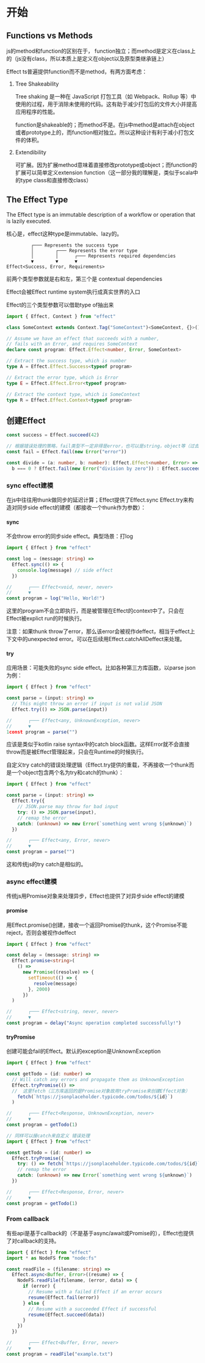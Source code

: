 # 开始

## Functions vs Methods

js的method和function的区别在于， function独立；而method是定义在class上的（js没有class，所以本质上是定义在object以及原型类继承链上）

Effect ts普遍提供function而不是method，有两方面考虑：

1. Tree Shakeability

   Tree shaking 是一种在 JavaScript 打包工具（如 Webpack、Rollup 等）中使用的过程，用于消除未使用的代码。这有助于减少打包后的文件大小并提高应用程序的性能。
   
   function是shakeable的；而method不是。在js中method是attach在object或者prototype上的，而function相对独立。所以这种设计有利于减小打包文件的体积。

2. Extendibility
    
   可扩展。因为扩展method意味着直接修改prototype或object；而function的扩展可以简单定义extension function（这一部分我的理解是，类似于scala中的type class和直接修改class）
   

## The Effect Type

The Effect type is an immutable description of a workflow or operation that is lazily executed.

核心是，effect这种type是immutable、lazy的。

```
         ┌─── Represents the success type
         │        ┌─── Represents the error type
         │        │      ┌─── Represents required dependencies
         ▼        ▼      ▼
Effect<Success, Error, Requirements>
```

前两个类型参数就是右和左，第三个是 contextual dependencies

Effect会被Effect runtime system执行成真实世界的入口

Effect的三个类型参数可以借助type of抽出来

```typescript
import { Effect, Context } from "effect"

class SomeContext extends Context.Tag("SomeContext")<SomeContext, {}>() {}

// Assume we have an effect that succeeds with a number,
// fails with an Error, and requires SomeContext
declare const program: Effect.Effect<number, Error, SomeContext>

// Extract the success type, which is number
type A = Effect.Effect.Success<typeof program>

// Extract the error type, which is Error
type E = Effect.Effect.Error<typeof program>

// Extract the context type, which is SomeContext
type R = Effect.Effect.Context<typeof program>
```

## 创建Effect

```typescript
const success = Effect.succeed(42)

// 根据错误处理的策略，fail类型不一定非得是error，也可以是string，object等（过去fp实践里的AppError）
const fail = Effect.fail(new Error("error"))

const divide = (a: number, b: number): Effect.Effect<number, Error> =>
  b === 0 ? Effect.fail(new Error("division by zero")) : Effect.succeed(a / b)
```

### sync effect建模

在js中往往用thunk做同步的延迟计算；Effect提供了Effect.sync Effect.try来构造对同步side effect的建模（都接收一个thunk作为参数）：

#### sync

不会throw error的同步side effect。典型场景：打log

```typescript
import { Effect } from "effect"

const log = (message: string) =>
  Effect.sync(() => {
    console.log(message) // side effect
  })

//      ┌─── Effect<void, never, never>
//      ▼
const program = log("Hello, World!")
```

这里的program不会立即执行，而是被管理在Effect的context中了。只会在Effect被explict run的时候执行。

注意：如果thunk throw了error，那么该error会被视作deffect，相当于effect上下文中的unexpected error。可以在后续用Effect.catchAllDeffect来处理。


#### try

应用场景：可能失败的sync side effect。比如各种第三方库函数，以parse json为例：

```typescript
import { Effect } from "effect"

const parse = (input: string) =>
  // This might throw an error if input is not valid JSON
  Effect.try(() => JSON.parse(input))

//      ┌─── Effect<any, UnknownException, never>
//      ▼
1const program = parse("")
```

应该是类似于kotlin raise syntax中的catch block函数。这样Error就不会直接throw而是被Effect管理起来，只会在Runtime的时候执行。

自定义try catch的错误处理逻辑（Effect.try提供的重载，不再接收一个thunk而是一个object包含两个名为try和catch的thunk）：

```typescript
import { Effect } from "effect"

const parse = (input: string) =>
  Effect.try({
    // JSON.parse may throw for bad input
    try: () => JSON.parse(input),
    // remap the error
    catch: (unknown) => new Error(`something went wrong ${unknown}`)
  })

//      ┌─── Effect<any, Error, never>
//      ▼
const program = parse("")
```

这和传统js的try catch是相似的。

### async effect建模

传统js用Promise对象来处理异步，Effect也提供了对异步side effect的建模

#### promise

用Effect.promise()创建，接收一个返回Promise的thunk，这个Promise不能reject，否则会被视作deffect

```typescript
import { Effect } from "effect"

const delay = (message: string) =>
  Effect.promise<string>(
    () =>
      new Promise((resolve) => {
        setTimeout(() => {
          resolve(message)
        }, 2000)
      })
  )

//      ┌─── Effect<string, never, never>
//      ▼
const program = delay("Async operation completed successfully!")
```

#### tryPromise

创建可能会fail的Effect。默认的exception是UnknownException

```typescript
import { Effect } from "effect"

const getTodo = (id: number) =>
  // Will catch any errors and propagate them as UnknownException
  Effect.tryPromise(() =>
  //  这里fetch（三方库返回的是Promise对象故用tryPromise来创建Effect对象）
    fetch(`https://jsonplaceholder.typicode.com/todos/${id}`)
  )

//      ┌─── Effect<Response, UnknownException, never>
//      ▼
const program = getTodo(1)

// 同样可以接catch来自定义 错误处理
import { Effect } from "effect"

const getTodo = (id: number) =>
  Effect.tryPromise({
    try: () => fetch(`https://jsonplaceholder.typicode.com/todos/${id}`),
    // remap the error
    catch: (unknown) => new Error(`something went wrong ${unknown}`)
  })

//      ┌─── Effect<Response, Error, never>
//      ▼
const program = getTodo(1)
```

### From callback

有些api是基于callback的（不是基于async/await或Promise的），Effect也提供了对callback的支持。

```typescript
import { Effect } from "effect"
import * as NodeFS from "node:fs"

const readFile = (filename: string) =>
  Effect.async<Buffer, Error>((resume) => {
    NodeFS.readFile(filename, (error, data) => {
      if (error) {
        // Resume with a failed Effect if an error occurs
        resume(Effect.fail(error))
      } else {
        // Resume with a succeeded Effect if successful
        resume(Effect.succeed(data))
      }
    })
  })

//      ┌─── Effect<Buffer, Error, never>
//      ▼
const program = readFile("example.txt")
```
